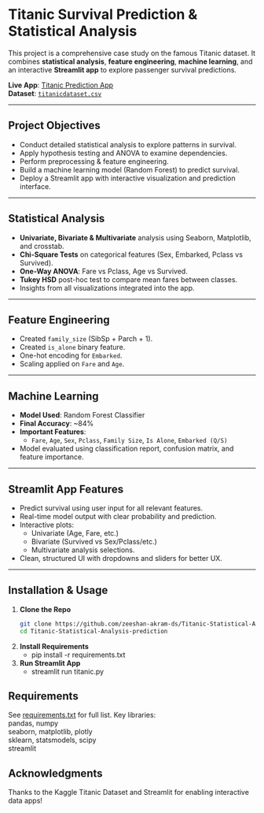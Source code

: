 # Titanic Survival Prediction & Statistical Analysis

This project is a comprehensive case study on the famous Titanic dataset. It combines **statistical analysis**, **feature engineering**, **machine learning**, and an interactive **Streamlit app** to explore passenger survival predictions.

 **Live App**: [Titanic Prediction App](https://titanic-statistical-analysis-prediction-hok7vkjvuqgbjce6vxpbaa.streamlit.app/)  
 **Dataset**: [`titanicdataset.csv`](https://github.com/zeeshan-akram-ds/Titanic-Statistical-Analysis-prediction/blob/main/train.csv)

---

## Project Objectives

- Conduct detailed statistical analysis to explore patterns in survival.
- Apply hypothesis testing and ANOVA to examine dependencies.
- Perform preprocessing & feature engineering.
- Build a machine learning model (Random Forest) to predict survival.
- Deploy a Streamlit app with interactive visualization and prediction interface.

---

## Statistical Analysis

- **Univariate, Bivariate & Multivariate** analysis using Seaborn, Matplotlib, and crosstab.
- **Chi-Square Tests** on categorical features (Sex, Embarked, Pclass vs Survived).
- **One-Way ANOVA**: Fare vs Pclass, Age vs Survived.
- **Tukey HSD** post-hoc test to compare mean fares between classes.
- Insights from all visualizations integrated into the app.

---

## Feature Engineering

- Created `family_size` (SibSp + Parch + 1).
- Created `is_alone` binary feature.
- One-hot encoding for `Embarked`.
- Scaling applied on `Fare` and `Age`.

---

## Machine Learning

- **Model Used**: Random Forest Classifier  
- **Final Accuracy**: ~84%
- **Important Features**:
  - `Fare`, `Age`, `Sex`, `Pclass`, `Family Size`, `Is Alone`, `Embarked (Q/S)`
- Model evaluated using classification report, confusion matrix, and feature importance.

---

## Streamlit App Features

- Predict survival using user input for all relevant features.
- Real-time model output with clear probability and prediction.
- Interactive plots:
  - Univariate (Age, Fare, etc.)
  - Bivariate (Survived vs Sex/Pclass/etc.)
  - Multivariate analysis selections.
- Clean, structured UI with dropdowns and sliders for better UX.

---

## Installation & Usage

1. **Clone the Repo**
   ```bash
   git clone https://github.com/zeeshan-akram-ds/Titanic-Statistical-Analysis-prediction.git
   cd Titanic-Statistical-Analysis-prediction  
2. **Install Requirements**  
   - pip install -r requirements.txt  
3. **Run Streamlit App**  
   - streamlit run titanic.py  
## Requirements  
See [requirements.txt](https://github.com/zeeshan-akram-ds/Titanic-Statistical-Analysis-prediction/blob/main/requirements.txt) for full list. Key libraries:  
pandas, numpy  
seaborn, matplotlib, plotly  
sklearn, statsmodels, scipy  
streamlit  
## Acknowledgments  
Thanks to the Kaggle Titanic Dataset and Streamlit for enabling interactive data apps!
